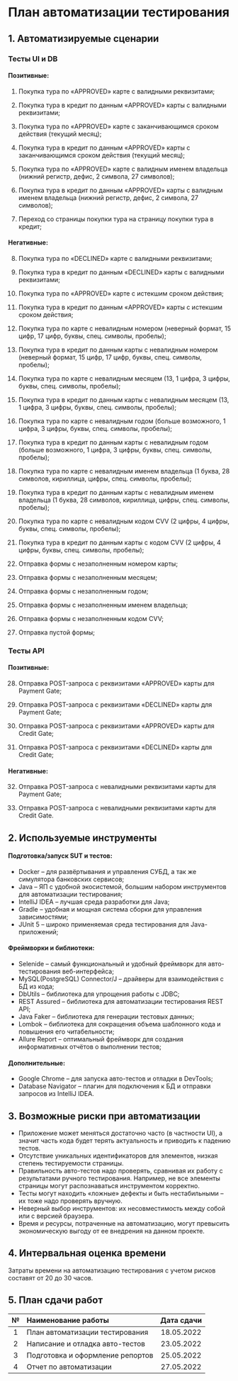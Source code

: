 # План автоматизации тестирования

## 1. Автоматизируемые сценарии

### Тесты UI и DB

#### Позитивные:

1. Покупка тура по «APPROVED» карте с валидными реквизитами;

2. Покупка тура в кредит по данным «APPROVED» карты с валидными реквизитами;

3. Покупка тура по «APPROVED» карте с заканчивающимся сроком действия (текущий месяц);

4. Покупка тура в кредит по данным «APPROVED» карты с заканчивающимся сроком действия (текущий месяц);

5. Покупка тура по «APPROVED» карте с валидным именем владельца (нижний регистр, дефис, 2 символа, 27 символов);

6. Покупка тура в кредит по данным «APPROVED» карты с валидным именем владельца (нижний регистр, дефис, 2 символа, 27 символов);

7. Переход со страницы покупки тура на страницу покупки тура в кредит;

#### Негативные:

8. Покупка тура по «DECLINED» карте с валидными реквизитами;

9. Покупка тура в кредит по данным «DECLINED» карты с валидными реквизитами;

10. Покупка тура по «APPROVED» карте с истекшим сроком действия;

11. Покупка тура в кредит по данным «APPROVED» карты с истекшим сроком действия;

12. Покупка тура по карте с невалидным номером
    (неверный формат, 15 цифр, 17 цифр, буквы, спец. символы, пробелы);

13. Покупка тура в кредит по данным карты с невалидным номером
    (неверный формат, 15 цифр, 17 цифр, буквы, спец. символы, пробелы);

14. Покупка тура по карте с невалидным месяцем
    (13, 1 цифра, 3 цифры, буквы, спец. символы, пробелы);

15. Покупка тура в кредит по данным карты с невалидным месяцем
    (13, 1 цифра, 3 цифры, буквы, спец. символы, пробелы);

16. Покупка тура по карте с невалидным годом
    (больше возможного, 1 цифра, 3 цифры, буквы, спец. символы, пробелы);

17. Покупка тура в кредит по данным карты с невалидным годом
    (больше возможного, 1 цифра, 3 цифры, буквы, спец. символы, пробелы);

18. Покупка тура по карте с невалидным именем владельца
    (1 буква, 28 символов, кириллица, цифры, спец. символы, пробелы);

19. Покупка тура в кредит по данным карты с невалидным именем владельца
    (1 буква, 28 символов, кириллица, цифры, спец. символы, пробелы);

20. Покупка тура по карте с невалидным кодом CVV
    (2 цифры, 4 цифры, буквы, спец. символы, пробелы);

21. Покупка тура в кредит по данным карты с кодом CVV
    (2 цифры, 4 цифры, буквы, спец. символы, пробелы);

22. Отправка формы с незаполненным номером карты;

23. Отправка формы с незаполненным месяцем;

24. Отправка формы с незаполненным годом;

25. Отправка формы с незаполненным именем владельца;

26. Отправка формы с незаполненным кодом CVV;

27. Отправка пустой формы;

### Тесты API

#### Позитивные:

28. Отправка POST-запроса с реквизитами «APPROVED» карты для Payment Gate;

29. Отправка POST-запроса с реквизитами «DECLINED» карты для Payment Gate;

30. Отправка POST-запроса с реквизитами «APPROVED» карты для Credit Gate;

31. Отправка POST-запроса с реквизитами «DECLINED» карты для Credit Gate;

#### Негативные:

32. Отправка POST-запроса с невалидными реквизитами карты для Payment Gate;

33. Отправка POST-запроса с невалидными реквизитами карты для Credit Gate.

## 2. Используемые инструменты

#### Подготовка/запуск SUT и тестов:
* Docker – для развёртывания и управления СУБД, а так же симулятора банковских сервисов;
* Java – ЯП с удобной экосистемой, большим набором инструментов для автоматизации тестирования;
* IntelliJ IDEA – лучшая среда разработки для Java;
* Gradle – удобная и мощная система сборки для управления зависимостями;
* JUnit 5 – широко применяемая среда тестирования для Java-приложений;

#### Фреймворки и библиотеки:
* Selenide – самый функциональный и удобный фреймворк для авто-тестирования веб-интерфейса;
* MySQL(PostgreSQL) Connector/J – драйверы для взаимодействия с БД из кода;
* DbUtils – библиотека для упрощения работы с JDBC;
* REST Assured – библиотека для автоматизации тестирования REST API;
* Java Faker – библиотека для генерации тестовых данных;
* Lombok – библиотека для сокращения объема шаблонного кода и повышения его читабельности;
* Allure Report – оптимальный фреймворк для создания информативных отчётов о выполнении тестов;

#### Дополнительные:
* Google Chrome – для запуска авто-тестов и отладки в DevTools;
* Database Navigator – плагин для подключения к БД и отправки запросов из IntelliJ IDEA.

## 3. Возможные риски при автоматизации
* Приложение может меняться достаточно часто (в частности UI), а значит часть кода будет терять актуальность
  и приводить к падению тестов.
* Отсутствие уникальных идентификаторов для элементов, низкая степень тестируемости страницы.
* Правильность авто-тестов надо проверять, сравнивая их работу с результатами ручного тестирования.
  Например, не все элементы страницы могут распознаваться инструментом корректно.
* Тесты могут находить «ложные» дефекты и быть нестабильными – их тоже надо проверять вручную.
* Неверный выбор инструментов: их несовместимость между собой или с версией браузера.
* Время и ресурсы, потраченные на автоматизацию, могут превысить экономическую выгоду от ее внедрения
  на данном проекте.

## 4. Интервальная оценка времени
Затраты времени на автоматизацию тестирования с учетом рисков составят от 20 до 30 часов.

## 5. План сдачи работ
|  №  | Наименование работы              | Дата сдачи |
|:---:|:---------------------------------|:----------:|
|  1  | План автоматизации тестирования  | 18.05.2022 |
|  2  | Написание и отладка авто-тестов  | 23.05.2022 |
|  3  | Подготовка и оформление репортов | 25.05.2022 |
|  4  | Отчет по автоматизации           | 27.05.2022 |
